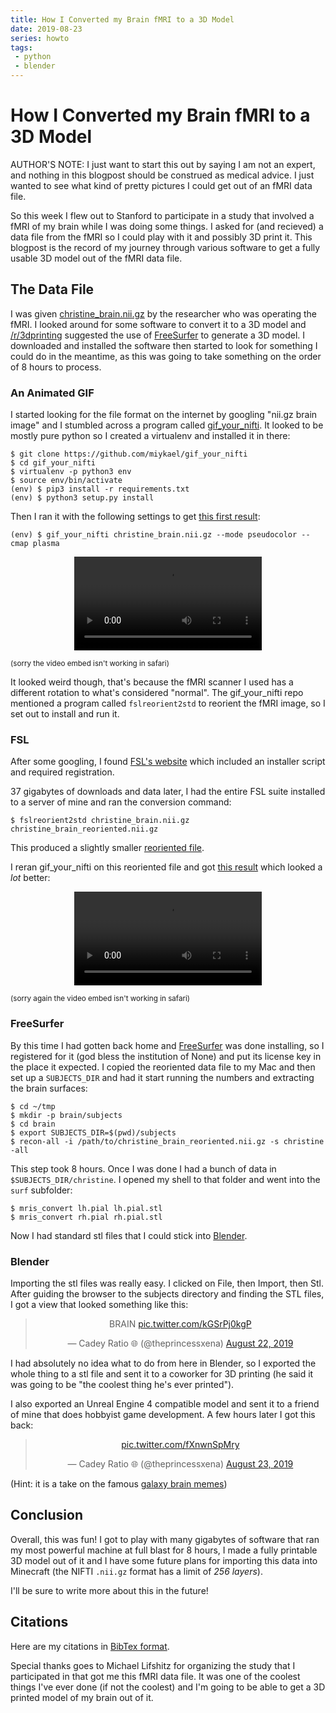 ```yaml
---
title: How I Converted my Brain fMRI to a 3D Model
date: 2019-08-23
series: howto
tags:
 - python
 - blender
---
```


# How I Converted my Brain fMRI to a 3D Model

AUTHOR'S NOTE: I just want to start this out by saying I am not an expert, and
nothing in this blogpost should be construed as medical advice. I just wanted 
to see what kind of pretty pictures I could get out of an fMRI data file.

So this week I flew out to Stanford to participate in a study that involved a
fMRI of my brain while I was doing some things. I asked for (and recieved) a
data file from the fMRI so I could play with it and possibly 3D print it. This
blogpost is the record of my journey through various software to get a fully 
usable 3D model out of the fMRI data file.

## The Data File

I was given [christine_brain.nii.gz][firstniifile] by the researcher who was
operating the fMRI. I looked around for some software to convert it to a 3D
model and [/r/3dprinting][r3dprinting] suggested the use of [FreeSurfer][freesurfer]
to generate a 3D model. I downloaded and installed the software then started
to look for something I could do in the meantime, as this was going to take
something on the order of 8 hours to process.

### An Animated GIF

I started looking for the file format on the internet by googling "nii.gz brain image"
and I stumbled across a program called [gif\_your\_nifti][gyn]. It looked to be
mostly pure python so I created a virtualenv and installed it in there:

```
$ git clone https://github.com/miykael/gif_your_nifti
$ cd gif_your_nifti
$ virtualenv -p python3 env
$ source env/bin/activate
(env) $ pip3 install -r requirements.txt
(env) $ python3 setup.py install
```

Then I ran it with the following settings to get [this first result][firstgif]:

```
(env) $ gif_your_nifti christine_brain.nii.gz --mode pseudocolor --cmap plasma
```

<center><video controls> <source src="https://xena.greedo.xeserv.us/files/christine-fmri-raw.mp4" type="video/mp4">A sideways view of the brain</video></center>

<small>(sorry the video embed isn't working in safari)</small>

It looked weird though, that's because the fMRI scanner I used has a different
rotation to what's considered "normal". The gif\_your\_nifti repo mentioned a
program called `fslreorient2std` to reorient the fMRI image, so I set out to
install and run it.

### FSL

After some googling, I found [FSL's website][fsl] which included an installer
script and required registration.

37 gigabytes of downloads and data later, I had the entire FSL suite installed
to a server of mine and ran the conversion command:

```
$ fslreorient2std christine_brain.nii.gz christine_brain_reoriented.nii.gz
```

This produced a slightly smaller [reoriented file][secondniifile].

I reran gif\_your\_nifti on this reoriented file and got [this result][secondgif]
which looked a _lot_ better:

<center><video controls> <source src="https://xena.greedo.xeserv.us/files/christine-fmri-reoriented.mp4">A properly reoriented brain</video></center>

<small>(sorry again the video embed isn't working in safari)</small>

### FreeSurfer

By this time I had gotten back home and [FreeSurfer][freesurfer] was done installing, 
so I registered for it (god bless the institution of None) and put its license key
in the place it expected. I copied the reoriented data file to my Mac and then
set up a `SUBJECTS_DIR` and had it start running the numbers and extracting the
brain surfaces:

```
$ cd ~/tmp
$ mkdir -p brain/subjects
$ cd brain
$ export SUBJECTS_DIR=$(pwd)/subjects
$ recon-all -i /path/to/christine_brain_reoriented.nii.gz -s christine -all
```

This step took 8 hours. Once I was done I had a bunch of data in 
`$SUBJECTS_DIR/christine`. I opened my shell to that folder and went into the
`surf` subfolder:

```
$ mris_convert lh.pial lh.pial.stl
$ mris_convert rh.pial rh.pial.stl
```

Now I had standard stl files that I could stick into [Blender][blender].

### Blender

Importing the stl files was really easy. I clicked on File, then Import, then
Stl. After guiding the browser to the subjects directory and finding the STL
files, I got a view that looked something like this:

<center><blockquote class="twitter-tweet"><p lang="en" dir="ltr">BRAIN <a href="https://t.co/kGSrPj0kgP">pic.twitter.com/kGSrPj0kgP</a></p>&mdash; Cadey Ratio 🌐 (@theprincessxena) <a href="https://twitter.com/theprincessxena/status/1164526098526478336?ref_src=twsrc%5Etfw">August 22, 2019</a></blockquote> <script async src="https://platform.twitter.com/widgets.js" charset="utf-8"></script></center>

I had absolutely no idea what to do from here in Blender, so I exported the
whole thing to a stl file and sent it to a coworker for 3D printing (he said
it was going to be "the coolest thing he's ever printed").

I also exported an Unreal Engine 4 compatible model and sent it to a friend of
mine that does hobbyist game development. A few hours later I got this back:

<center><blockquote class="twitter-tweet"><p lang="und" dir="ltr"><a href="https://t.co/fXnwnSpMry">pic.twitter.com/fXnwnSpMry</a></p>&mdash; Cadey Ratio 🌐 (@theprincessxena) <a href="https://twitter.com/theprincessxena/status/1164714830630203393?ref_src=twsrc%5Etfw">August 23, 2019</a></blockquote> <script async src="https://platform.twitter.com/widgets.js" charset="utf-8"></script></center>

(Hint: it is a take on the famous [galaxy brain memes][galaxybrain])

## Conclusion

Overall, this was fun! I got to play with many gigabytes of software that ran
my most powerful machine at full blast for 8 hours, I made a fully printable 3D
model out of it and I have some future plans for importing this data into
Minecraft (the NIFTI `.nii.gz` format has a limit of _256 layers_). 

I'll be sure to write more about this in the future!

## Citations

Here are my citations in [BibTex format][citations].

Special thanks goes to Michael Lifshitz for organizing the study that I 
participated in that got me this fMRI data file. It was one of the coolest
things I've ever done (if not the coolest) and I'm going to be able to get a
3D printed model of my brain out of it.

[firstniifile]: https://xena.greedo.xeserv.us/files/christine_brain.nii.gz
[secondniifile]: https://xena.greedo.xeserv.us/files/christine_brain_reoriented.nii.gz
[r3dprinting]: https://www.reddit.com/r/3Dprinting/comments/2w0zxx/magnetic_resonance_image_nii_to_stl/
[freesurfer]: https://surfer.nmr.mgh.harvard.edu/fswiki/FreeSurferWiki
[gyn]: https://github.com/miykael/gif_your_nifti
[firstgif]: /static/blog/christine-fmri-raw.mp4
[secondgif]: /static/blog/christine-fmri-reoriented.mp4
[fsl]: https://fsl.fmrib.ox.ac.uk/fsl/fslwiki/
[blender]: https://www.blender.org
[galaxybrain]: https://knowyourmeme.com/memes/expanding-brain
[citations]: /static/blog/brainfmri-to-3d-model.bib

